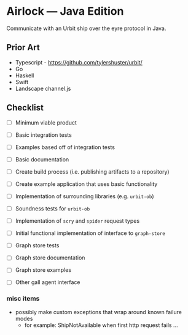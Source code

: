 # Airlock — Java Edition

Communicate with an Urbit ship over the eyre protocol in Java.

## Prior Art
- Typescript - https://github.com/tylershuster/urbit/
- Go
- Haskell
- Swift
- Landscape channel.js


## Checklist

- [  ] Minimum viable product
- [  ] Basic integration tests
- [  ] Examples based off of integration tests
- [  ] Basic documentation
- [  ] Create build process (i.e. publishing artifacts to a repository)
- [  ] Create example application that uses basic functionality
- [  ] Implementation of surrounding libraries (e.g. `urbit-ob`)
- [  ] Soundness tests for `urbit-ob`
- [  ] Implementation of `scry` and `spider` request types
- [  ] Initial functional implementation of interface to `graph-store` 
- [  ] Graph store tests
- [  ] Graph store documentation
- [  ] Graph store examples 
- [  ] Other gall agent interface


### misc items

- possibly make custom exceptions that wrap around known failure modes
    - for example: ShipNotAvailable when first http request fails ...